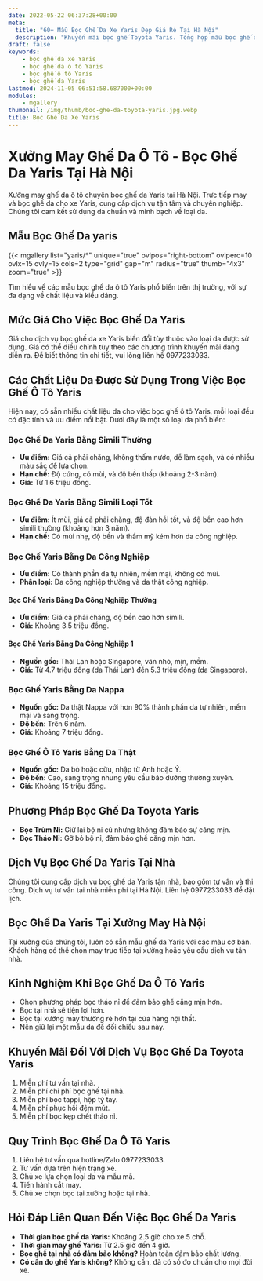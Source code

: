```yaml
---
date: 2022-05-22 06:37:28+00:00
meta:
  title: "60+ Mẫu Bọc Ghế Da Xe Yaris Đẹp Giá Rẻ Tại Hà Nội"
  description: "Khuyến mãi bọc ghế Toyota Yaris. Tổng hợp mẫu bọc ghế da Yaris đẹp. Những kinh nghiệm bọc ghế ô tô Yaris. Bảng giá bọc ghế da xe Yaris tại hà nội"
draft: false
keywords:
    - bọc ghế da xe Yaris
    - bọc ghế da ô tô Yaris
    - bọc ghế ô tô Yaris
    - bọc ghế da Yaris
lastmod: 2024-11-05 06:51:58.687000+00:00
modules:
    - mgallery
thumbnail: /img/thumb/boc-ghe-da-toyota-yaris.jpg.webp
title: Bọc Ghế Da Xe Yaris
---
```


# Xưởng May Ghế Da Ô Tô - Bọc Ghế Da Yaris Tại Hà Nội

Xưởng may ghế da ô tô chuyên bọc ghế da Yaris tại Hà Nội. Trực tiếp may và bọc ghế da cho xe Yaris, cung cấp dịch vụ tận tâm và chuyên nghiệp. Chúng tôi cam kết sử dụng da chuẩn và minh bạch về loại da.

## Mẫu Bọc Ghế Da yaris
{{< mgallery list="yaris/*" unique="true" ovlpos="right-bottom" ovlperc=10 ovlx=15 ovly=15 cols=2 type="grid" gap="m" radius="true" thumb="4x3" zoom="true" >}}


Tìm hiểu về các mẫu bọc ghế da ô tô Yaris phổ biến trên thị trường, với sự đa dạng về chất liệu và kiểu dáng.

## Mức Giá Cho Việc Bọc Ghế Da Yaris

Giá cho dịch vụ bọc ghế da xe Yaris biến đổi tùy thuộc vào loại da được sử dụng. Giá có thể điều chỉnh tùy theo các chương trình khuyến mãi đang diễn ra. Để biết thông tin chi tiết, vui lòng liên hệ 0977233033.

## Các Chất Liệu Da Được Sử Dụng Trong Việc Bọc Ghế Ô Tô Yaris

Hiện nay, có sẵn nhiều chất liệu da cho việc bọc ghế ô tô Yaris, mỗi loại đều có đặc tính và ưu điểm nổi bật. Dưới đây là một số loại da phổ biến:

### Bọc Ghế Da Yaris Bằng Simili Thường
- **Ưu điểm:** Giá cả phải chăng, không thấm nước, dễ làm sạch, và có nhiều màu sắc để lựa chọn.
- **Hạn chế:** Độ cứng, có mùi, và độ bền thấp (khoảng 2-3 năm).
- **Giá:** Từ 1.6 triệu đồng.

### Bọc Ghế Da Yaris Bằng Simili Loại Tốt
- **Ưu điểm:** Ít mùi, giá cả phải chăng, độ đàn hồi tốt, và độ bền cao hơn simili thường (khoảng hơn 3 năm).
- **Hạn chế:** Có mùi nhẹ, độ bền và thẩm mỹ kém hơn da công nghiệp.

### Bọc Ghế Yaris Bằng Da Công Nghiệp
- **Ưu điểm:** Có thành phần da tự nhiên, mềm mại, không có mùi.
- **Phân loại:** Da công nghiệp thường và da thật công nghiệp.
  
#### Bọc Ghế Yaris Bằng Da Công Nghiệp Thường
- **Ưu điểm:** Giá cả phải chăng, độ bền cao hơn simili.
- **Giá:** Khoảng 3.5 triệu đồng.

#### Bọc Ghế Yaris Bằng Da Công Nghiệp 1
- **Nguồn gốc:** Thái Lan hoặc Singapore, vân nhỏ, mịn, mềm.
- **Giá:** Từ 4.7 triệu đồng (da Thái Lan) đến 5.3 triệu đồng (da Singapore).

### Bọc Ghế Yaris Bằng Da Nappa
- **Nguồn gốc:** Da thật Nappa với hơn 90% thành phần da tự nhiên, mềm mại và sang trọng.
- **Độ bền:** Trên 6 năm.
- **Giá:** Khoảng 7 triệu đồng.

### Bọc Ghế Ô Tô Yaris Bằng Da Thật
- **Nguồn gốc:** Da bò hoặc cừu, nhập từ Anh hoặc Ý.
- **Độ bền:** Cao, sang trọng nhưng yêu cầu bảo dưỡng thường xuyên.
- **Giá:** Khoảng 15 triệu đồng.

## Phương Pháp Bọc Ghế Da Toyota Yaris

- **Bọc Trùm Nỉ:** Giữ lại bộ nỉ cũ nhưng không đảm bảo sự căng mịn.
- **Bọc Tháo Nỉ:** Gỡ bỏ bộ nỉ, đảm bảo ghế căng mịn hơn.

## Dịch Vụ Bọc Ghế Da Yaris Tại Nhà

Chúng tôi cung cấp dịch vụ bọc ghế da Yaris tận nhà, bao gồm tư vấn và thi công. Dịch vụ tư vấn tại nhà miễn phí tại Hà Nội. Liên hệ 0977233033 để đặt lịch.

## Bọc Ghế Da Yaris Tại Xưởng May Hà Nội

Tại xưởng của chúng tôi, luôn có sẵn mẫu ghế da Yaris với các màu cơ bản. Khách hàng có thể chọn may trực tiếp tại xưởng hoặc yêu cầu dịch vụ tận nhà.

## Kinh Nghiệm Khi Bọc Ghế Da Ô Tô Yaris

- Chọn phương pháp bọc tháo nỉ để đảm bảo ghế căng mịn hơn.
- Bọc tại nhà sẽ tiện lợi hơn.
- Bọc tại xưởng may thường rẻ hơn tại cửa hàng nội thất.
- Nên giữ lại một mẫu da để đối chiếu sau này.

## Khuyến Mãi Đối Với Dịch Vụ Bọc Ghế Da Toyota Yaris

1. Miễn phí tư vấn tại nhà.
2. Miễn phí chi phí bọc ghế tại nhà.
3. Miễn phí bọc tappi, hộp tỳ tay.
4. Miễn phí phục hồi đệm mút.
5. Miễn phí bọc kẹp chết tháo nỉ.

## Quy Trình Bọc Ghế Da Ô Tô Yaris

1. Liên hệ tư vấn qua hotline/Zalo 0977233033.
2. Tư vấn dựa trên hiện trạng xe.
3. Chủ xe lựa chọn loại da và mẫu mã.
4. Tiến hành cắt may.
5. Chủ xe chọn bọc tại xưởng hoặc tại nhà.

## Hỏi Đáp Liên Quan Đến Việc Bọc Ghế Da Yaris

- **Thời gian bọc ghế da Yaris:** Khoảng 2.5 giờ cho xe 5 chỗ.
- **Thời gian may ghế Yaris:** Từ 2.5 giờ đến 4 giờ.
- **Bọc ghế tại nhà có đảm bảo không?** Hoàn toàn đảm bảo chất lượng.
- **Có cần đo ghế Yaris không?** Không cần, đã có số đo chuẩn cho mọi đời xe.